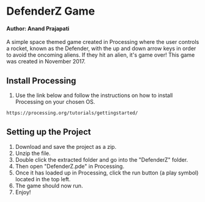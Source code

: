 # DefenderZ Game

#### Author: Anand Prajapati

A simple space themed game created in Processing where the user controls a rocket, known as the Defender, with the up and down arrow keys in order to avoid the oncoming aliens. If they hit an alien, it's game over! This game was created in November 2017. 


## Install Processing

1. Use the link below and follow the instructions on how to install Processing on your chosen OS.

```bash
https://processing.org/tutorials/gettingstarted/
```

## Setting up the Project
1. Download and save the project as a zip. 
2. Unzip the file.
3. Double click the extracted folder and go into the "DefenderZ" folder.
4. Then open "DefenderZ.pde" in Processing.
5. Once it has loaded up in Processing, click the run button (a play symbol) located in the top left.
6. The game should now run.
7. Enjoy!
